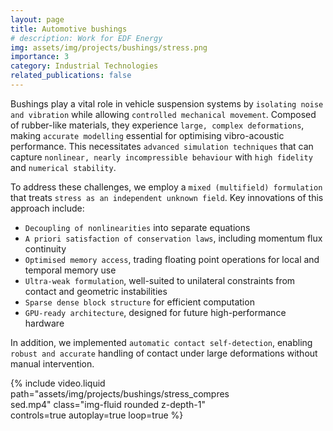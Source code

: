 ```yaml
---
layout: page
title: Automotive bushings
# description: Work for EDF Energy
img: assets/img/projects/bushings/stress.png
importance: 3
category: Industrial Technologies
related_publications: false
---
```


Bushings play a vital role in vehicle suspension systems by `isolating noise and vibration` while allowing `controlled mechanical movement`. Composed of rubber-like materials, they experience `large, complex deformations`, making `accurate modelling` essential for optimising vibro-acoustic performance. This necessitates `advanced simulation techniques` that can capture `nonlinear, nearly incompressible behaviour` with `high fidelity` and `numerical stability`.

To address these challenges, we employ a `mixed (multifield) formulation` that treats `stress as an independent unknown field`. Key innovations of this approach include:

* `Decoupling of nonlinearities` into separate equations
* `A priori satisfaction of conservation laws`, including momentum flux continuity
* `Optimised memory access`, trading floating point operations for local and temporal memory use
* `Ultra-weak formulation`, well-suited to unilateral constraints from contact and geometric instabilities
* `Sparse dense block structure` for efficient computation
* `GPU-ready architecture`, designed for future high-performance hardware

In addition, we implemented `automatic contact self-detection`, enabling `robust and accurate` handling of contact under large deformations without manual intervention.

<div class="row mt-3">
    <div class="col-sm mt-3 mt-md-0 d-flex justify-content-center">
        <div style="width: 70%;">
            {% include video.liquid path="assets/img/projects/bushings/stress_compressed.mp4" class="img-fluid rounded z-depth-1" controls=true autoplay=true loop=true %}
        </div>
    </div>
</div>



